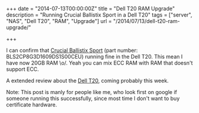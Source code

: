 +++
date = "2014-07-13T00:00:00Z"
title = "Dell T20 RAM Upgrade"
description = "Running Crucial Ballistix Sport in a Dell T20"
tags = ["server", "NAS", "Dell T20", "RAM", "Upgrade"]
url = "/2014/07/13/dell-t20-ram-upgrade/"

+++

I can confirm that [Crucial Ballistix Sport](http://uk.crucial.com/gbr/en/BLS2CP8G3D1609DS1S00CEU?IMODULE=BLS2CP8G3D1609DS1S00CEU) (part number: BLS2CP8G3D1609DS1S00CEU) 
running fine in the Dell T20. This mean I have now 20GB RAM \o/. Yeah you can mix ECC RAM with RAM that doesn't support ECC.


A extended review about the [Dell T20](http://l33tsource.com/blog/2014/07/16/Dell-T20-Review/), coming probably this week.


Note: This post is manly for people like me, who look first on google if someone running this successfully, since most time I don't want to buy certificate hardware.
